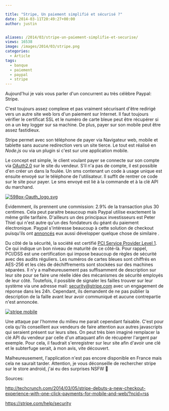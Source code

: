 ```yaml
---

title: "Stripe, Un paiement simplifié et sécurisé ?"
date: 2014-03-11T20:49:27+00:00
author: justin


aliases: /2014/03/stripe-un-paiement-simplifie-et-securise/
views: 16538
image: /images/2014/03/stripe.png
categories:
  - Article
tags:
  - banque
  - paiement
  - paypal
  - stripe
---
```

Aujourd'hui je vais vous parler d'un concurrent au très célèbre Paypal: Stripe.

C'est toujours assez complexe et pas vraiment sécurisant d'être redirigé vers un autre site web lors d'un paiement sur Internet. Il faut toujours vérifier le certificat SSL et le numéro de carte bleue peut être récupérer si on a un key logger sur sa machine. De plus, payer sur son mobile peut être assez fastidieux.

Stripe permet avec son téléphone de payer via Navigateur web, mobile et tablette sans aucune redirection vers un site tierce. Le tout est réalisé en _Node.js_ ou via un plugin si c'est sur une application mobile.

Le concept est simple, le client voulant payer se connecte sur son compte via [OAuth2.0](http://oauth.net/2/) sur le site du vendeur. S’il n'a pas de compte, il est possible d'en créer un dans la foulée. Un sms contenant un code à usage unique est ensuite envoyé sur le téléphone de l'utilisateur. Il suffit de rentrer ce code sur le site pour payer. Le sms envoyé est lié à la commande et à la clé API du marchand.

[<img  alt="598px-Oauth_logo.svg" src="/images/2014/03/598px-Oauth_logo.svg_-300x300.png"     />](/images/2014/03/598px-Oauth_logo.svg_.png)

Évidemment, ils prennent une commission: 2.9% de la transaction plus 30 centimes. Cela peut paraitre beaucoup mais Paypal utilise exactement la même grille tarifaire. D'ailleurs un des principaux investisseurs est Peter Thiel qui n'est autre qu'un des fondateurs du géant du paiement électronique. Paypal s'intéresse beaucoup à cette solution de checkout puisqu'ils ont [annoncés](http://techcrunch.com/2014/01/13/paypal-debuts-a-simpler-native-checkout-experience-for-merchants-and-expand-beacon-internationally/) eux aussi développer quelque chose de similaire .

Du côté de la sécurité, la société est certifié [PCI Service Provider Level 1](http://www.visa.com/splisting/searchGrsp.do?companyNameCriteria=stripe). Ce qui indique un bon niveau de maturité de ce côté-là. Pour rappel, PCI/DSS est une certification qui impose beaucoup de règles de sécurité avec des audits réguliers. Les numéros de cartes bleues sont chiffrés en AES-256 et les clés de déchiffrements sont stockées sur des machines séparées. Il n'y a malheureusement pas suffisamment de description sur leur site pour se faire une réelle idée des mécanismes de sécurité employés de leur côté. Toutefois, il possible de signaler les failles trouver sur leur système via une adresse mail: security@stripe.com avec un engagement de réponse dans les 24h. Cependant, ils demandent de ne pas publier la description de la faille avant leur avoir communiqué et aucune contrepartie n'est annoncée.

[<img  alt="stripe mobile" src="/images/2014/03/stripe-mobile-260x300.png"     />](/images/2014/03/stripe-mobile.png)

Une attaque par l'homme du milieu me parait cependant faisable. C'est pour cela qu'ils conseillent aux vendeurs de faire attention aux autres javascripts qui seraient présent sur leurs sites. On peut très bien imaginé remplacer la clé API du vendeur par celle d'un attaquant afin de récupérer l'argent par exemple. Pour cela, il faudrait s'enregistrer sur leur site afin d'avoir une clé et le subterfuge serait, à mon avis, vite découvert.

Malheureusement, l'application n'est pas encore disponible en France mais cela ne saurait tarder. Attention, je vous déconseille de rechercher stripe sur le store android, j'ai eu des surprises NSFW 🙂



Sources:

<http://techcrunch.com/2014/03/05/stripe-debuts-a-new-checkout-experience-with-one-click-payments-for-mobile-and-web/?ncid=rss>

<https://stripe.com/help/security>
